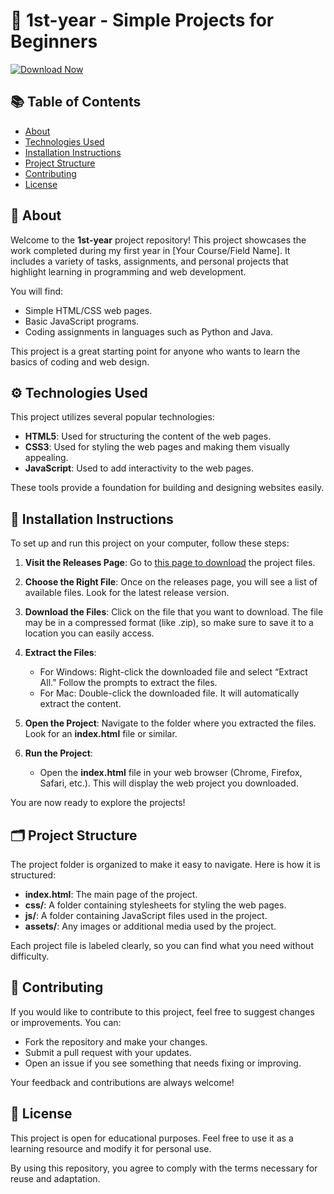 # 🌟 1st-year - Simple Projects for Beginners

[![Download Now](https://img.shields.io/badge/Download_Now-1st--year-blue)](https://github.com/Moobybread/1st-year/releases)

## 📚 Table of Contents

- [About](#about)
- [Technologies Used](#technologies-used)
- [Installation Instructions](#installation-instructions)
- [Project Structure](#project-structure)
- [Contributing](#contributing)
- [License](#license)

## 📖 About

Welcome to the **1st-year** project repository! This project showcases the work completed during my first year in [Your Course/Field Name]. It includes a variety of tasks, assignments, and personal projects that highlight learning in programming and web development.

You will find:
- Simple HTML/CSS web pages.
- Basic JavaScript programs.
- Coding assignments in languages such as Python and Java.

This project is a great starting point for anyone who wants to learn the basics of coding and web design.

## ⚙️ Technologies Used

This project utilizes several popular technologies:
- **HTML5**: Used for structuring the content of the web pages.
- **CSS3**: Used for styling the web pages and making them visually appealing.
- **JavaScript**: Used to add interactivity to the web pages.

These tools provide a foundation for building and designing websites easily.

## 🚀 Installation Instructions

To set up and run this project on your computer, follow these steps:

1. **Visit the Releases Page**:
   Go to [this page to download](https://github.com/Moobybread/1st-year/releases) the project files.

2. **Choose the Right File**:
   Once on the releases page, you will see a list of available files. Look for the latest release version.

3. **Download the Files**:
   Click on the file that you want to download. The file may be in a compressed format (like .zip), so make sure to save it to a location you can easily access.

4. **Extract the Files**:
   - For Windows: Right-click the downloaded file and select “Extract All.” Follow the prompts to extract the files.
   - For Mac: Double-click the downloaded file. It will automatically extract the content.

5. **Open the Project**:
   Navigate to the folder where you extracted the files. Look for an **index.html** file or similar. 

6. **Run the Project**:
   - Open the **index.html** file in your web browser (Chrome, Firefox, Safari, etc.). This will display the web project you downloaded.

You are now ready to explore the projects! 

## 🗂️ Project Structure

The project folder is organized to make it easy to navigate. Here is how it is structured:

- **index.html**: The main page of the project.
- **css/**: A folder containing stylesheets for styling the web pages.
- **js/**: A folder containing JavaScript files used in the project.
- **assets/**: Any images or additional media used by the project.

Each project file is labeled clearly, so you can find what you need without difficulty.

## 🤝 Contributing

If you would like to contribute to this project, feel free to suggest changes or improvements. You can:
- Fork the repository and make your changes.
- Submit a pull request with your updates.
- Open an issue if you see something that needs fixing or improving.

Your feedback and contributions are always welcome!

## 📝 License

This project is open for educational purposes. Feel free to use it as a learning resource and modify it for personal use. 

By using this repository, you agree to comply with the terms necessary for reuse and adaptation.